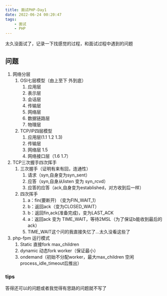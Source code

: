 ```yaml
---
title: 面试PHP-Day1
date: 2022-06-24 00:20:47
tags: 
    - 面试
    - PHP
---
```


太久没面试了，记录一下找感觉的过程，和面试过程中遇到的问题

## 问题

1. 网络分层
   1. OSI七层模型（由上至下 外到底）
      1. 应用层
      2. 表示层
      3. 会话层
      4. 传输层
      5. 网络层
      6. 数据链路层
      7. 物理层
   2. TCP/IP四层模型
      1. 应用层(1.1 1.2 1.3)
      2. 传输层 
      3. 网络层 1.5
      4. 网络接口层（1.6 1.7）
2. TCP三次握手四次挥手
   1. 三次握手（证明有来有回，连通性）
      1. 请求（syn,自身变为syn_sent）
      2. 应答（syn,自身从listen 变为 syn_rcvd）
      3. 应答的应答（ack,自身变为established，对方收到后一样）
   2. 四次挥手
      1. a：fin(要断开) （变为FIN_WAIT_1）
      2. b：返回ack（变为CLOSED_WAIT）
      3. b：返回fin,ack(准备完成)，变为LAST_ACK
      4. a：返回ack 变为 TIME_WAIT，等待2MSL（为了保证b能收到最后的ack）
      5. TIME_WAIT这个问的我直接失忆了...太久没看这些了
3. php-fpm 运行模式
   1. Static 直接fork max_children
   2. dynamic 动态fork worker（保证最小）
   3. ondemand（初始不分配worker，最大max_children 空闲process_idle_timeout后推出）

### tips

答得还可以的问题或者我觉得有思路的问题就不写了
